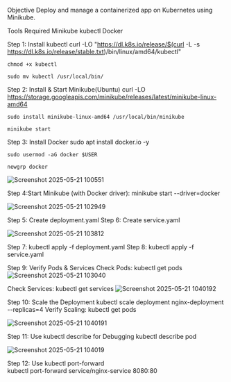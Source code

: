 Objective
Deploy and manage a containerized app on Kubernetes using Minikube.

Tools Required
Minikube
kubectl
Docker 

 Step 1: Install kubectl
    curl -LO "https://dl.k8s.io/release/$(curl -L -s https://dl.k8s.io/release/stable.txt)/bin/linux/amd64/kubectl"
    
    chmod +x kubectl
    
    sudo mv kubectl /usr/local/bin/

 Step 2: Install & Start Minikube(Ubuntu)
    curl -LO https://storage.googleapis.com/minikube/releases/latest/minikube-linux-amd64
    
    sudo install minikube-linux-amd64 /usr/local/bin/minikube
    
    minikube start

 Step 3: Install Docker
    sudo apt install docker.io -y
    
    sudo usermod -aG docker $USER 
    
    newgrp docker

![Screenshot 2025-05-21 100551](https://github.com/user-attachments/assets/c31313c6-2a84-4bfc-9959-57d633cb1157)


Step 4:Start Minikube (with Docker driver):
   minikube start --driver=docker

 ![Screenshot 2025-05-21 102949](https://github.com/user-attachments/assets/b60ae36d-907d-4442-9963-254d3489b4b2)
  
Step 5: Create deployment.yaml
Step 6: Create service.yaml

![Screenshot 2025-05-21 103812](https://github.com/user-attachments/assets/5d8ff669-91d6-4ff3-be6a-9f93518d1a6b)


Step 7: kubectl apply -f deployment.yaml
Step 8: kubectl apply -f service.yaml

Step 9: Verify Pods & Services
  Check Pods:
    kubectl get pods
![Screenshot 2025-05-21 103040](https://github.com/user-attachments/assets/6625a3b3-2ef2-4104-8c6f-0f93a6fc75ea)

  Check Services:
    kubectl get services
![Screenshot 2025-05-21 1040192](https://github.com/user-attachments/assets/9755b5c1-4049-45df-abc2-ddad05a1f628)

Step 10: Scale the Deployment
   kubectl scale deployment nginx-deployment --replicas=4
   Verify Scaling:
     kubectl get pods

![Screenshot 2025-05-21 1040191](https://github.com/user-attachments/assets/4dc90564-ae15-44a3-99c2-c6b7dcf90a07)

Step 11: Use kubectl describe for Debugging
   kubectl describe pod <pod-name>
   
![Screenshot 2025-05-21 104019](https://github.com/user-attachments/assets/ae016f78-52dc-49e9-9c33-377abefb349f)

Step 12: Use kubectl port-forward  
   kubectl port-forward service/nginx-service 8080:80
